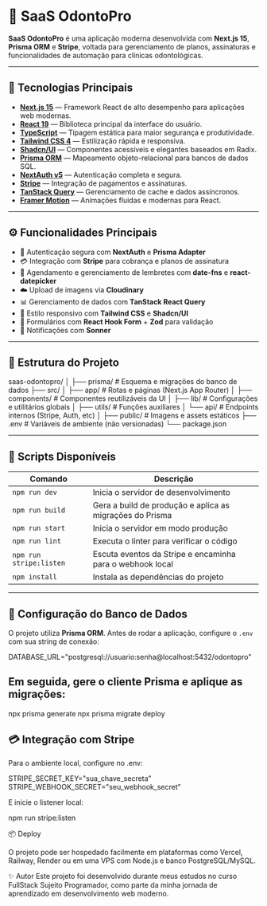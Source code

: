 # 🦷 SaaS OdontoPro

**SaaS OdontoPro** é uma aplicação moderna desenvolvida com **Next.js 15**, **Prisma ORM** e **Stripe**, voltada para gerenciamento de planos, assinaturas e funcionalidades de automação para clínicas odontológicas.

---

## 🚀 Tecnologias Principais

- **[Next.js 15](https://nextjs.org/)** — Framework React de alto desempenho para aplicações web modernas.  
- **[React 19](https://react.dev/)** — Biblioteca principal da interface do usuário.  
- **[TypeScript](https://www.typescriptlang.org/)** — Tipagem estática para maior segurança e produtividade.  
- **[Tailwind CSS 4](https://tailwindcss.com/)** — Estilização rápida e responsiva.  
- **[Shadcn/UI](https://ui.shadcn.com/)** — Componentes acessíveis e elegantes baseados em Radix.  
- **[Prisma ORM](https://www.prisma.io/)** — Mapeamento objeto-relacional para bancos de dados SQL.  
- **[NextAuth v5](https://authjs.dev/)** — Autenticação completa e segura.  
- **[Stripe](https://stripe.com/)** — Integração de pagamentos e assinaturas.  
- **[TanStack Query](https://tanstack.com/query/latest)** — Gerenciamento de cache e dados assíncronos.  
- **[Framer Motion](https://www.framer.com/motion/)** — Animações fluidas e modernas para React.  

---

## ⚙️ Funcionalidades Principais

- 🔐 Autenticação segura com **NextAuth** e **Prisma Adapter**  
- 💳 Integração com **Stripe** para cobrança e planos de assinatura  
- 📅 Agendamento e gerenciamento de lembretes com **date-fns** e **react-datepicker**  
- ☁️ Upload de imagens via **Cloudinary**  
- 📊 Gerenciamento de dados com **TanStack React Query**  
- 💅 Estilo responsivo com **Tailwind CSS** e **Shadcn/UI**  
- 🧩 Formulários com **React Hook Form** + **Zod** para validação  
- 🔔 Notificações com **Sonner**  

---

## 🧠 Estrutura do Projeto

saas-odontopro/
│
├── prisma/ # Esquema e migrações do banco de dados
├── src/
│ ├── app/ # Rotas e páginas (Next.js App Router)
│ ├── components/ # Componentes reutilizáveis da UI
│ ├── lib/ # Configurações e utilitários globais
│ ├── utils/ # Funções auxiliares
│ └── api/ # Endpoints internos (Stripe, Auth, etc)
│
├── public/ # Imagens e assets estáticos
├── .env # Variáveis de ambiente (não versionadas)
└── package.json

---

## 🧩 Scripts Disponíveis

| Comando | Descrição |
|----------|------------|
| `npm run dev` | Inicia o servidor de desenvolvimento |
| `npm run build` | Gera a build de produção e aplica as migrações do Prisma |
| `npm run start` | Inicia o servidor em modo produção |
| `npm run lint` | Executa o linter para verificar o código |
| `npm run stripe:listen` | Escuta eventos da Stripe e encaminha para o webhook local |
| `npm install` | Instala as dependências do projeto |

---

## 🧱 Configuração do Banco de Dados

O projeto utiliza **Prisma ORM**. Antes de rodar a aplicação, configure o `.env` com sua string de conexão:

DATABASE_URL="postgresql://usuario:senha@localhost:5432/odontopro"

## Em seguida, gere o cliente Prisma e aplique as migrações:

npx prisma generate
npx prisma migrate deploy

## 💳 Integração com Stripe

Para o ambiente local, configure no .env:

STRIPE_SECRET_KEY="sua_chave_secreta"
STRIPE_WEBHOOK_SECRET="seu_webhook_secret"

E inicie o listener local:

npm run stripe:listen

📦 Deploy

O projeto pode ser hospedado facilmente em plataformas como Vercel, Railway, Render ou em uma VPS com Node.js e banco PostgreSQL/MySQL.

✨ Autor
Este projeto foi desenvolvido durante meus estudos no curso FullStack Sujeito Programador, como parte da minha jornada de aprendizado em desenvolvimento web moderno.

